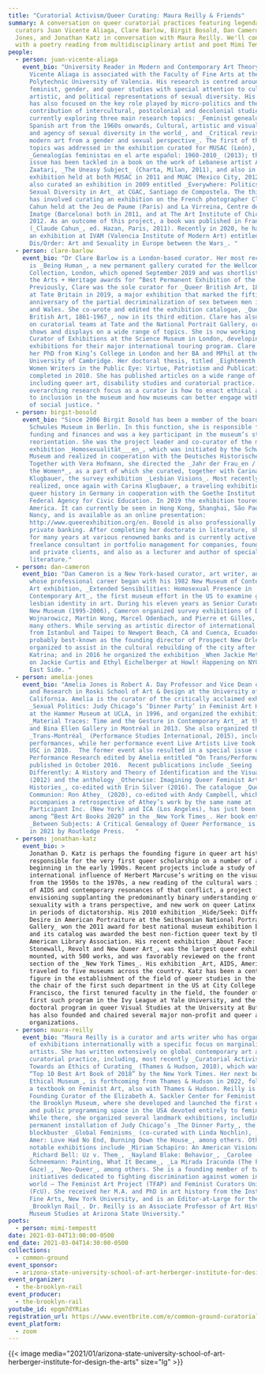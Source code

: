 ```yaml
---
title: "Curatorial Activism/Queer Curating: Maura Reilly & Friends"
summary: A conversation on queer curatorial practices featuring legendary
  curators Juan Vicente Aliaga, Clare Barlow, Birgit Bosold, Dan Cameron, Amelia
  Jones, and Jonathan Katz in conversation with Maura Reilly. We'll conclude
  with a poetry reading from multidisciplinary artist and poet Mimi Tempestt.
people:
  - person: juan-vicente-aliaga
    event_bio: "University Reader in Modern and Contemporary Art Theory, Juan
      Vicente Aliaga is associated with the Faculty of Fine Arts at the
      Polytechnic University of Valencia. His research is centred around
      feminist, gender, and queer studies with special attention to cultural,
      artistic, and political representations of sexual diversity. His teaching
      has also focused on the key role played by micro-politics and the
      contribution of intercultural, postcolonial and decolonial studies. He is
      currently exploring three main research topics: _Feminist genealogies in
      Spanish art from the 1960s onwards, Cultural, artistic and visual presence
      and agency of sexual diversity in the world_, and _Critical revision of
      modern art from a gender and sexual perspective_. The first of these
      topics was addressed in the exhibition curated for MUSAC (León),
      _Genealogías feministas en el arte español: 1960-2010_ (2013); the second
      issue has been tackled in a book on the work of Lebanese artist Akram
      Zaatari, _The Uneasy Subject_ (Charta, Milan, 2011), and also in an
      exhibition held at both MUSAC in 2011 and MUAC (Mexico City, 2012). He has
      also curated an exhibition in 2009 entitled _Everywhere: Politics of
      Sexual Diversity in Art_ at CGAC, Santiago de Compostela. The third issue
      has involved curating an exhibition on the French photographer Claude
      Cahun held at the Jeu de Paume (Paris) and La Virreina, Centre de la
      Imatge (Barcelona) both in 2011, and at The Art Institute of Chicago in
      2012. As an outcome of this project, a book was published in France
      (_Claude Cahun_, ed. Hazan, Paris, 2011). Recently in 2020, he has curated
      an exhibition at IVAM (Valencia Institute of Modern Art) entitled _Moral
      Dis/Order: Art and Sexuality in Europe between the Wars_. "
  - person: clare-barlow
    event_bio: "Dr Clare Barlow is a London-based curator. Her most recent project
      is _Being Human_, a new permanent gallery curated for the Wellcome
      Collection, London, which opened September 2019 and was shortlisted for
      the Arts + Heritage awards for “Best Permanent Exhibition of the Year”.
      Previously, Clare was the sole curator for _Queer British Art, 1861-1967_
      at Tate Britain in 2019, a major exhibition that marked the fiftieth
      anniversary of the partial decriminalization of sex between men in England
      and Wales. She co-wrote and edited the exhibition catalogue, _Queer
      British Art, 1861-1967_, now in its third edition. Clare has also worked
      on curatorial teams at Tate and the National Portrait Gallery, organizing
      shows and displays on a wide range of topics. She is now working as
      Curator of Exhibitions at the Science Museum in London, developing
      exhibitions for their major international touring program. Clare received
      her PhD from King’s College in London and her BA and MPhil at the
      University of Cambridge. Her doctoral thesis, titled _Eighteenth Century
      Women Writers in the Public Eye: Virtue, Patriotism and Publication_, was
      completed in 2010. She has published articles on a wide range of subjects,
      including queer art, disability studies and curatorial practice. Her
      overarching research focus as a curator is how to enact ethical approaches
      to inclusion in the museum and how museums can better engage with themes
      of social justice. "
  - person: birgit-bosold
    event_bio: "Since 2006 Birgit Bosold has been a member of the board of the
      Schwules Museum in Berlin. In this function, she is responsible for
      funding and finances and was a key participant in the museum’s strategic
      reorientation. She was the project leader and co-curator of the major
      exhibition _Homosexualität___en_, which was initiated by the Schwules
      Museum and realized in cooperation with the Deutsches Historisches Museum.
      Together with Vera Hofmann, she directed the _Jahr der Frau_en / Year of
      the Women*_, as a part of which she curated, together with Carina
      Klugbauer, the survey exhibition _Lesbian Visions_. Most recently, she
      realized, once again with Carina Klugbauer, a traveling exhibition on
      queer history in Germany in cooperation with the Goethe Institut and the
      Federal Agency for Civic Education. In 2019 the exhibition toured North
      America. It can currently be seen in Hong Kong, Shanghai, São Paolo,
      Nancy, and is available as an online presentation:
      http://www.queerexhibition.org/en. Bosold is also professionally active in
      private banking. After completing her doctorate in literature, she worked
      for many years at various renowned banks and is currently active as a
      freelance consultant in portfolio management for companies, foundations
      and private clients, and also as a lecturer and author of specialized
      literature."
  - person: dan-cameron
    event_bio: "Dan Cameron is a New York-based curator, art writer, and educator
      whose professional career began with his 1982 New Museum of Contemporary
      Art exhibition, _Extended Sensibilities: Homosexual Presence in
      Contemporary Art_, the first museum effort in the US to examine gay &
      lesbian identity in art. During his eleven years as Senior Curator at the
      New Museum (1995-2006), Cameron organized survey exhibitions of David
      Wojnarowicz, Martin Wong, Marcel Odenbach, and Pierre et Gilles, among
      many others. While serving as artistic director of international biennials
      from Istanbul and Taipei to Newport Beach, CA and Cuenca, Ecuador, Dan is
      probably best-known as the founding director of Prospect New Orleans,
      organized to assist in the cultural rebuilding of the city after Hurricane
      Katrina; and in 2016 he organized the exhibition _When Jackie Met Ethyl_
      on Jackie Curtis and Ethyl Eichelberger at Howl! Happening on NYCs Lower
      East Side. "
  - person: amelia-jones
    event_bio: "Amelia Jones is Robert A. Day Professor and Vice Dean of Academics
      and Research in Roski School of Art & Design at the University of Southern
      California. Amelia is the curator of the critically acclaimed exhibition
      _Sexual Politics: Judy Chicago’s ‘Dinner Party’ in Feminist Art History_,
      at the Hammer Museum at UCLA, in 1996, and organized the exhibition
      _Material Traces: Time and the Gesture in Contemporary Art_ at the Leonard
      and Bina Ellen Gallery in Montréal in 2013. She also organized the event
      _Trans-Montréal_ (Performance Studies International, 2015), including
      performances, while her performance event Live Artists Live took place at
      USC in 2016.  The former event also resulted in a special issue of
      Performance Research edited by Amelia entitled “On Trans/Performance,”
      published in October 2016.  Recent publications include _Seeing
      Differently: A History and Theory of Identification and the Visual Arts_
      (2012) and the anthology _Otherwise: Imagining Queer Feminist Art
      Histories_, co-edited with Erin Silver (2016). The catalogue _Queer
      Communion: Ron Athey_ (2020), co-edited with Andy Campbell, which
      accompanies a retrospective of Athey’s work by the same name at
      Participant Inc. (New York) and ICA (Los Angeles), has just been listed
      among “Best Art Books 2020” in the _New York Times_. Her book entitled In
      _Between Subjects: A Critical Genealogy of Queer Performance_ is published
      in 2021 by Routledge Press.   "
  - person: jonathan-katz
    event_bio: >
      Jonathan D. Katz is perhaps the founding figure in queer art history,
      responsible for the very first queer scholarship on a number of artists
      beginning in the early 1990s. Recent projects include a study of the
      international influence of Herbert Marcuse’s writing on the visual arts
      from the 1950s to the 1970s, a new reading of the cultural wars in the era
      of AIDS and contemporary resonances of that conflict, a project
      envisioning supplanting the predominantly binary understanding of
      sexuality with a trans perspective, and new work on queer Latinx artists
      in periods of dictatorship. His 2010 exhibition _Hide/Seek: Difference and
      Desire in American Portraiture at the Smithsonian National Portrait
      Gallery_ won the 2011 award for best national museum exhibition by AICA
      and its catalog was awarded the best non-fiction queer text by the
      American Library Association. His recent exhibition _About Face:
      Stonewall, Revolt and New Queer Art_, was the largest queer exhibition yet
      mounted, with 500 works, and was favorably reviewed on the front page art
      section of the _New York Times_. His exhibition _Art, AIDS, America_
      traveled to five museums across the country. Katz has been a central
      figure in the establishment of the field of queer studies in the US, as
      the chair of the first such department in the US at City College of San
      Francisco, the first tenured faculty in the field, the founder of the
      first such program in the Ivy League at Yale University, and the first
      doctoral program in queer Visual Studies at the University at Buffalo. He
      has also founded and chaired several major non-profit and queer activist
      organizations. 
  - person: maura-reilly
    event_bio: "Maura Reilly is a curator and arts writer who has organized dozens
      of exhibitions internationally with a specific focus on marginalized
      artists. She has written extensively on global contemporary art and
      curatorial practice, including, most recently _Curatorial Activism:
      Towards an Ethics of Curating_ (Thames & Hudson, 2018), which was named a
      “Top 10 Best Art Book of 2018” by the New York Times. Her next book, _The
      Ethical Museum_, is forthcoming from Thames & Hudson in 2022, followed by
      a textbook on Feminist Art, also with Thames & Hudson. Reilly is the
      Founding Curator of the Elizabeth A. Sackler Center for Feminist Art at
      the Brooklyn Museum, where she developed and launched the first exhibition
      and public programming space in the USA devoted entirely to feminist art.
      While there, she organized several landmark exhibitions, including the
      permanent installation of Judy Chicago’s _The Dinner Party_, the
      blockbuster _Global Feminisms_ (co-curated with Linda Nochlin), _Ghada
      Amer: Love Had No End, Burning Down the House_, among others. Other
      notable exhibitions include _Miriam Schapiro: An American Visionary_,
      _Richard Bell: Uz v. Them_, _Nayland Blake: Behavior_, _Carolee
      Schneemann: Painting, What It Became_, _La Mirada Iracunda (The Furious
      Gaze)_, _Neo-Queer_, among others. She is a founding member of two
      initiatives dedicated to fighting discrimination against women in the art
      world – The Feminist Art Project (TFAP) and Feminist Curators United
      (FcU). She received her M.A. and PhD in art history from the Institute of
      Fine Arts, New York University, and is an Editor-at-Large for the
      _Brooklyn Rail_. Dr. Reilly is an Associate Professor of Art History and
      Museum Studies at Arizona State University."
poets:
  - person: mimi-tempestt
date: 2021-03-04T13:00:00-0500
end_date: 2021-03-04T14:30:00-0500
collections:
  - common-ground
event_sponsor:
  - arizona-state-university-school-of-art-herberger-institute-for-design-the-arts
event_organizer:
  - the-brooklyn-rail
event_producer:
  - the-brooklyn-rail
youtube_id: epgm7dYRias
registration_url: https://www.eventbrite.com/e/common-ground-curatorial-activism-part-4-tickets-143206002007
event_platform:
  - zoom
---
```

{{< image media="2021/01/arizona-state-university-school-of-art-herberger-institute-for-design-the-arts" size="lg" >}}